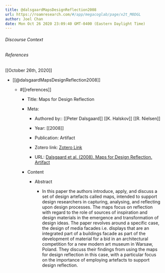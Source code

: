 ```yaml
---
title: @dalsgaardMapsDesignReflection2008
url: https://roamresearch.com/#/app/megacoglab/page/x2t_M0DGL
author: Joel Chan
date: Mon Oct 26 2020 23:09:40 GMT-0400 (Eastern Daylight Time)
---
```




###### Discourse Context



###### References

[[October 26th, 2020]]

- [[@dalsgaardMapsDesignReflection2008]]

    - #[[references]]

        - Title: Maps for Design Reflection

        - Meta:

            - Authored by:: [[Peter Dalsgaard]] [[K. Halskov]] [[R. Nielsen]]

            - Year: [[2008]]

            - Publication: Artifact

            - Zotero link: [Zotero Link](zotero://select/items/1_M8RN2PKM)

            - URL: [Dalsgaard et al. (2008). Maps for Design Reflection. Artifact](undefined)

        - Content

            - Abstract

                - In this paper the authors introduce, apply, and discuss a set of design artefacts called maps, intended to support design researchers in capturing, analysing, and reflecting upon design processes. The maps focus on reflection with regard to the role of sources of inspiration and design materials in the emergence and transformation of design ideas. The paper revolves around a specific case, the design of media facades i.e. displays that are an integrated part of a buildings facade as part of the development of material for a bid in an architectural competition for a new modern art museum in Warsaw, Poland. They discuss their findings from using the maps for design reflection in this case, with a particular focus on the importance of employing artefacts to support design reflection.

